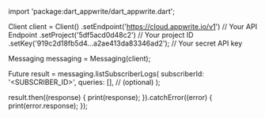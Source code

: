 import 'package:dart_appwrite/dart_appwrite.dart';

Client client = Client()
  .setEndpoint('https://cloud.appwrite.io/v1') // Your API Endpoint
  .setProject('5df5acd0d48c2') // Your project ID
  .setKey('919c2d18fb5d4...a2ae413da83346ad2'); // Your secret API key

Messaging messaging = Messaging(client);

Future result = messaging.listSubscriberLogs(
  subscriberId: '<SUBSCRIBER_ID>',
  queries: [], // (optional)
);

result.then((response) {
  print(response);
}).catchError((error) {
  print(error.response);
});
